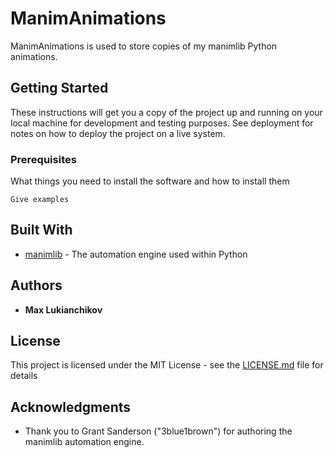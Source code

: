 # ManimAnimations

ManimAnimations is used to store copies of my manimlib Python animations.

## Getting Started

These instructions will get you a copy of the project up and running on your local machine for development and testing purposes. See deployment for notes on how to deploy the project on a live system.

### Prerequisites

What things you need to install the software and how to install them

```
Give examples
```

## Built With

* [manimlib](https://pypi.org/project/manimlib/) - The automation engine used within Python


## Authors

* **Max Lukianchikov**

## License

This project is licensed under the MIT License - see the [LICENSE.md](LICENSE.md) file for details

## Acknowledgments

* Thank you to Grant Sanderson ("3blue1brown") for authoring the manimlib automation engine.
